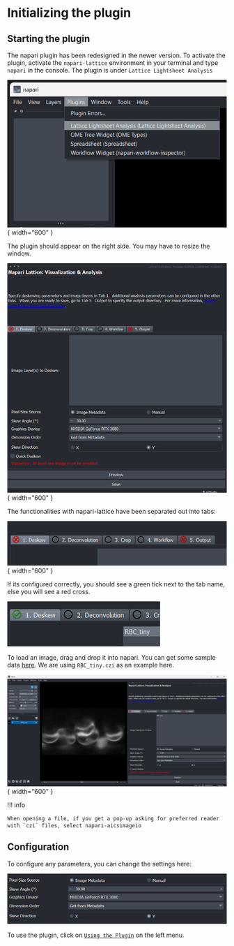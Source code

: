 # Initializing the plugin 

## Starting the plugin

The napari plugin has been redesigned in the newer version.
To activate the plugin, activate the `napari-lattice` environment in your terminal and type `napari` in the console.
The plugin is under `Lattice Lightsheet Analysis`

![Activate plugin](../images/001_start_plugin.png){ width="600" }

The plugin should appear on the right side. You may have to resize the window.

![llsz_plugin](../images/002_plugin.png){ width="600" }

The functionalities with napari-lattice have been separated out into tabs:

![plugin_tabs](../images/plugin_tabs.png){ width="600" }

If its configured correctly, you should see a green tick next to the tab name, else you will see a red cross.

![green_tick](../images/green_tick.png)

To load an image, drag and drop it into napari. You can get some sample data [here](https://zenodo.org/records/7117784). We are using `RBC_tiny.czi` as an example here.

![open_image](../images/003_open_image.png){ width="600" }

!!! info

    When opening a file, if you get a pop-up asking for preferred reader with `czi` files, select napari-aicsimageio


## Configuration

To configure any parameters, you can change the settings here:

![settings](../images/004_configure.png)

To use the plugin, click on [`Using the Plugin`](./plugin_usage.md) on the left menu.